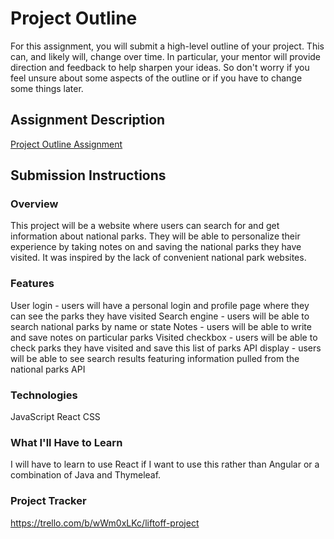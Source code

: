# Project Outline
For this assignment, you will submit a high-level outline of your project. This can, and likely will, change over time. In particular, your mentor will provide direction and feedback to help sharpen your ideas. So don't worry if you feel unsure about some aspects of the outline or if you have to change some things later.

## Assignment Description
[Project Outline Assignment](https://education.launchcode.org/liftoff/modules/assignments/project-outline)

## Submission Instructions

### Overview
This project will be a website where users can search for and get information about national parks. They will be able to personalize their experience by taking notes on and saving the national parks they have visited. It was inspired by the lack of convenient national park websites. 
### Features
User login - users will have a personal login and profile page where they can see the parks they have visited
Search engine - users will be able to search national parks by name or state 
Notes - users will be able to write and save notes on particular parks 
Visited checkbox - users will be able to check parks they have visited and save this list of parks 
API display - users will be able to see search results featuring information pulled from the national parks API
### Technologies
JavaScript
React
CSS
### What I'll Have to Learn
I will have to learn to use React if I want to use this rather than Angular or a combination of Java and Thymeleaf. 
### Project Tracker
https://trello.com/b/wWm0xLKc/liftoff-project
